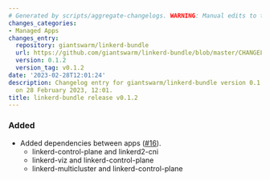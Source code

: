 ```yaml
---
# Generated by scripts/aggregate-changelogs. WARNING: Manual edits to this files will be overwritten.
changes_categories:
- Managed Apps
changes_entry:
  repository: giantswarm/linkerd-bundle
  url: https://github.com/giantswarm/linkerd-bundle/blob/master/CHANGELOG.md#012---2023-02-28
  version: 0.1.2
  version_tag: v0.1.2
date: '2023-02-28T12:01:24'
description: Changelog entry for giantswarm/linkerd-bundle version 0.1.2, published
  on 28 February 2023, 12:01.
title: linkerd-bundle release v0.1.2
---
```


### Added
- Added dependencies between apps ([#16](https://github.com/giantswarm/service-mesh-bundle/pull/16)).
  - linkerd-control-plane and linkerd2-cni
  - linkerd-viz and linkerd-control-plane
  - linkerd-multicluster and linkerd-control-plane
